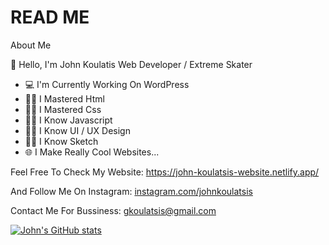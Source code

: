 # READ ME
About Me

👋 Hello, I'm John Koulatis
Web Developer / Extreme Skater

- 💻 I'm Currently Working On WordPress
- 👨‍💻 I Mastered Html
- 👨‍💻 I Mastered Css
- 👨‍💻 I Know Javascript
- 👨‍💻 I Know UI / UX Design
- 👨‍💻 I Know Sketch
- 🌐 I Make Really Cool Websites...

Feel Free To Check My Website: https://john-koulatsis-website.netlify.app/

And Follow Me On Instagram: [instagram.com/johnkoulatsis](https://www.instagram.com/johnkoulatsis/)

Contact Me For Bussiness: gkoulatsis@gmail.com

[![John's GitHub stats](https://github-readme-stats.vercel.app/api?username=gkoulatsis)](https://github.com/gkoulatsis/github-readme-stats)
